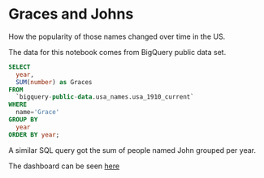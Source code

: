 # Graces and Johns

How the popularity of those names changed over time in the US.

The data for this notebook comes from BigQuery public data set. 

```sql
SELECT
  year,
  SUM(number) as Graces
FROM
  `bigquery-public-data.usa_names.usa_1910_current`
WHERE
  name='Grace'
GROUP BY
  year
ORDER BY year;
```

A similar SQL query got the sum of people named John grouped per year.

The dashboard can be seen [here](https://misskatiapunter.github.io/graces_and_johns/)
